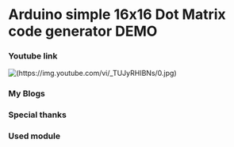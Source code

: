 # Arduino simple 16x16 Dot Matrix code generator DEMO

### Youtube link

![(https://img.youtube.com/vi/_TUJyRHIBNs/0.jpg)](https://youtu.be/_TUJyRHIBNs)



### My Blogs

[NAVER Blog (Kor)]: https://blog.naver.com/yeosj116/221238126266	"이론 설명"
[NAVER Blog (Kor)]: https://blog.naver.com/yeosj116/221226767663	"부가 참조"
[Github Blog (EN)]: https://yeosj116.github.io/	"Github Blog (EN)"



### Special thanks

[H/W Assemble & Design]: https://blog.naver.com/hanbitz414	"Hanbitz414"
[Arduino source code]: https://www.thaieasyelec.com/article-wiki/review-product-article/moving-sign-display-with-led-dot-matrix-16x16.html	"Thai Easy Elec"



### Used module

[EFDV344]: https://ko.aliexpress.com/item/32854295919.html?spm=a2g12.search0104.3.59.417b16b207JLIG&amp;ws_ab_test=searchweb0_0%2Csearchweb201602_1_10152_10151_10065_10068_10344_10342_10343_10340_10341_10696_10084_10083_10618_10307_5711211_10313_10059_10534_100031_10103_10624_10623_10622_10621_10620%2Csearchweb201603_49%2CppcSwitch_2&amp;algo_expid=20d8c553-f99f-4038-a637-8be9b758a233-9&amp;algo_pvid=20d8c553-f99f-4038-a637-8be9b758a233&amp;priceBeautifyAB=0	"Buy on Ali Express"
